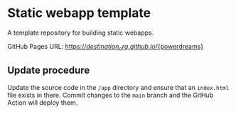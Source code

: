 # Static webapp template

A template repository for building static webapps.

GitHub Pages URL: [https://${destination_org}.github.io/${powerdreams}](https://${destination_org}.github.io/${application_name})

## Update procedure

Update the source code in the `/app` directory and ensure that an `index.html` file exists in there. Commit changes to the `main` branch and the GitHub Action will deploy them.
